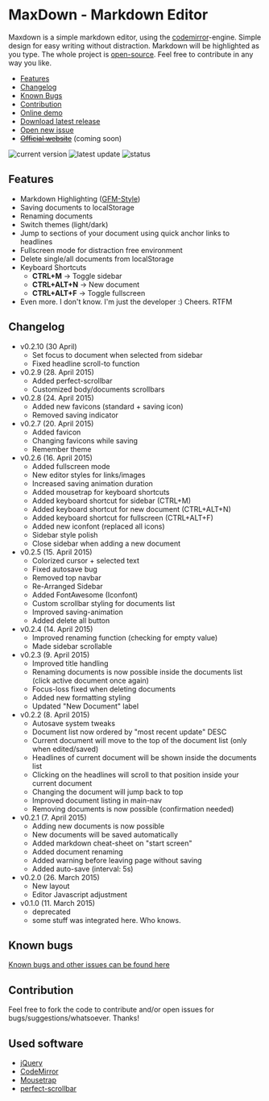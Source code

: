 # MaxDown - Markdown Editor

Maxdown is a simple markdown editor, using the [codemirror](http://codemirror.net)-engine. Simple design for easy writing without distraction. Markdown will be highlighted as you type. The whole project is [open-source](LICENSE). Feel free to contribute in any way you like.

- [Features](#features)
- [Changelog](#changelog)
- [Known Bugs](#known-bugs)
- [Contribution](#contribution)
- [Online demo](http://opoloo.github.io/maxdown)
- [Download latest release](https://github.com/opoloo/maxdown/releases)
- [Open new issue](https://github.com/opoloo/maxdown/issues/new)
- ~~[Official website](#)~~ (coming soon)

![current version](https://img.shields.io/badge/current_version-0.2.10-brightgreen.svg)
![latest update](https://img.shields.io/badge/latest_update-30._April_2015-brightgreen.svg)
![status](https://img.shields.io/badge/status-stable--beta-yellow.svg)

## Features

- Markdown Highlighting ([GFM-Style](https://help.github.com/articles/github-flavored-markdown/))
- Saving documents to localStorage
- Renaming documents
- Switch themes (light/dark)
- Jump to sections of your document using quick anchor links to headlines
- Fullscreen mode for distraction free environment
- Delete single/all documents from localStorage
- Keyboard Shortcuts
  - **CTRL+M** -> Toggle sidebar
  - **CTRL+ALT+N** -> New document
  - **CTRL+ALT+F** -> Toggle fullscreen
- Even more. I don't know. I'm just the developer :) Cheers. RTFM

## Changelog

- v0.2.10 (30 April)
  - Set focus to document when selected from sidebar
  - Fixed headline scroll-to function
- v0.2.9 (28. April 2015)
  - Added perfect-scrollbar
  - Customized body/documents scrollbars
- v0.2.8 (24. April 2015)
  - Added new favicons (standard + saving icon)
  - Removed saving indicator
- v0.2.7 (20. April 2015)
  - Added favicon
  - Changing favicons while saving
  - Remember theme
- v0.2.6 (16. April 2015)
  - Added fullscreen mode
  - New editor styles for links/images
  - Increased saving animation duration
  - Added mousetrap for keyboard shortcuts
  - Added keyboard shortcut for sidebar (CTRL+M)
  - Added keyboard shortcut for new document (CTRL+ALT+N)
  - Added keyboard shortcut for fullscreen (CTRL+ALT+F)
  - Added new iconfont (replaced all icons)
  - Sidebar style polish
  - Close sidebar when adding a new document
- v0.2.5 (15. April 2015)
  - Colorized cursor + selected text
  - Fixed autosave bug
  - Removed top navbar
  - Re-Arranged Sidebar
  - Added FontAwesome (Iconfont)
  - Custom scrollbar styling for documents list
  - Improved saving-animation
  - Added delete all button
- v0.2.4 (14. April 2015)
  - Improved renaming function (checking for empty value)
  - Made sidebar scrollable
- v0.2.3 (9. April 2015)
  - Improved title handling
  - Renaming documents is now possible inside the documents list (click active document once again)
  - Focus-loss fixed when deleting documents
  - Added new formatting styling
  - Updated "New Document" label
- v0.2.2 (8. April 2015)
  - Autosave system tweaks
  - Document list now ordered by "most recent update" DESC
  - Current document will move to the top of the document list (only when edited/saved)
  - Headlines of current document will be shown inside the documents list
  - Clicking on the headlines will scroll to that position inside your current document
  - Changing the document will jump back to top
  - Improved document listing in main-nav
  - Removing documents is now possible (confirmation needed)
- v0.2.1 (7. April 2015)
  - Adding new documents is now possible
  - New documents will be saved automatically
  - Added markdown cheat-sheet on "start screen"
  - Added document renaming
  - Added warning before leaving page without saving
  - Added auto-save (interval: 5s)
- v0.2.0 (26. March 2015)
  - New layout
  - Editor Javascript adjustment
- v0.1.0 (11. March 2015)
  - deprecated
  - some stuff was integrated here. Who knows.

## Known bugs

[Known bugs and other issues can be found here](https://github.com/opoloo/maxdown/issues)

## Contribution

Feel free to fork the code to contribute and/or open issues for bugs/suggestions/whatsoever. Thanks!

## Used software

- [jQuery](http://jquery.com)
- [CodeMirror](http://codemirror.net)
- [Mousetrap](https://craig.is/killing/mice)
- [perfect-scrollbar](https://github.com/noraesae/perfect-scrollbar)